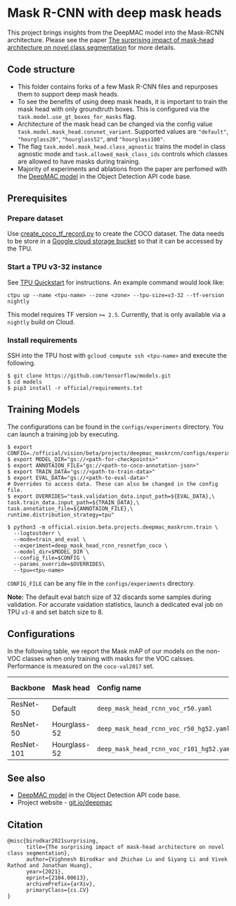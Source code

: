 # Mask R-CNN with deep mask heads

This project brings insights from the DeepMAC model into the Mask-RCNN
architecture. Please see the paper
[The surprising impact of mask-head architecture on novel class segmentation](https://arxiv.org/abs/2104.00613)
for more details.

## Code structure

*   This folder contains forks of a few Mask R-CNN files and repurposes them to
    support deep mask heads.
*   To see the benefits of using deep mask heads, it is important to train the
    mask head with only groundtruth boxes. This is configured via the
    `task.model.use_gt_boxes_for_masks` flag.
*   Architecture of the mask head can be changed via the config value
    `task.model.mask_head.convnet_variant`. Supported values are `"default"`,
    `"hourglass20"`, `"hourglass52"`, and `"hourglass100"`.
*   The flag `task.model.mask_head.class_agnostic` trains the model in class
    agnostic mode and `task.allowed_mask_class_ids` controls which classes are
    allowed to have masks during training.
*   Majority of experiments and ablations from the paper are perfomed with the
    [DeepMAC model](../../../../../research/object_detection/g3doc/deepmac.md)
    in the Object Detection API code base.

## Prerequisites

### Prepare dataset

Use [create_coco_tf_record.py](../../data/create_coco_tf_record.py) to create
the COCO dataset. The data needs to be store in a
[Google cloud storage bucket](https://cloud.google.com/storage/docs/creating-buckets)
so that it can be accessed by the TPU.

### Start a TPU v3-32 instance

See [TPU Quickstart](https://cloud.google.com/tpu/docs/quickstart) for
instructions. An example command would look like:

```shell
ctpu up --name <tpu-name> --zone <zone> --tpu-size=v3-32 --tf-version nightly
```

This model requires TF version `>= 2.5`. Currently, that is only available via a
`nightly` build on Cloud.

### Install requirements

SSH into the TPU host with `gcloud compute ssh <tpu-name>` and execute the
following.

```shell
$ git clone https://github.com/tensorflow/models.git
$ cd models
$ pip3 install -r official/requirements.txt
```

## Training Models

The configurations can be found in the `configs/experiments` directory. You can
launch a training job by executing.

```shell
$ export CONFIG=./official/vision/beta/projects/deepmac_maskrcnn/configs/experiments/deep_mask_head_rcnn_voc_r50.yaml
$ export MODEL_DIR="gs://<path-for-checkpoints>"
$ export ANNOTAION_FILE="gs://<path-to-coco-annotation-json>"
$ export TRAIN_DATA="gs://<path-to-train-data>"
$ export EVAL_DATA="gs://<path-to-eval-data>"
# Overrides to access data. These can also be changed in the config file.
$ export OVERRIDES="task.validation_data.input_path=${EVAL_DATA},\
task.train_data.input_path=${TRAIN_DATA},\
task.annotation_file=${ANNOTAION_FILE},\
runtime.distribution_strategy=tpu"

$ python3 -m official.vision.beta.projects.deepmac_maskrcnn.train \
  --logtostderr \
  --mode=train_and_eval \
  --experiment=deep_mask_head_rcnn_resnetfpn_coco \
  --model_dir=$MODEL_DIR \
  --config_file=$CONFIG \
  --params_override=$OVERRIDES\
  --tpu=<tpu-name>
```

`CONFIG_FILE` can be any file in the `configs/experiments` directory.

**Note:** The default eval batch size of 32 discards some samples during
validation. For accurate vaidation statistics, launch a dedicated eval job on
TPU `v3-8` and set batch size to 8.

## Configurations

In the following table, we report the Mask mAP of our models on the non-VOC
classes when only training with masks for the VOC calsses. Performance is
measured on the `coco-val2017` set.

Backbone   | Mask head    | Config name                              | Mask mAP
:--------- | :----------- | :--------------------------------------- | -------:
ResNet-50  | Default      | `deep_mask_head_rcnn_voc_r50.yaml`       | 25.9
ResNet-50  | Hourglass-52 | `deep_mask_head_rcnn_voc_r50_hg52.yaml`  | 33.1
ResNet-101 | Hourglass-52 | `deep_mask_head_rcnn_voc_r101_hg52.yaml` | 34.4

## See also

*   [DeepMAC model](https://github.com/tensorflow/models/blob/master/research/object_detection/g3doc/deepmac.md)
    in the Object Detection API code base.
*   Project website - [git.io/deepmac](https://git.io/deepmac)

## Citation

```
@misc{birodkar2021surprising,
      title={The surprising impact of mask-head architecture on novel class segmentation}, 
      author={Vighnesh Birodkar and Zhichao Lu and Siyang Li and Vivek Rathod and Jonathan Huang},
      year={2021},
      eprint={2104.00613},
      archivePrefix={arXiv},
      primaryClass={cs.CV}
}
```
